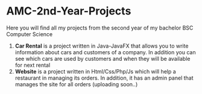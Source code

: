# AMC-2nd-Year-Projects
Here you will find all my projects from the second year of my bachelor BSC Computer Science


1. **Car Rental** is a project written in Java-JavaFX that allows you to write information about cars and customers of a company. In addition you can see which cars are used by customers and when they will be available for next rental
2. **Website** is a project written in Html/Css/Php/Js which will help a restaurant in managing its orders. In addition, it has an admin panel that manages the site for all orders (uploading soon..)
